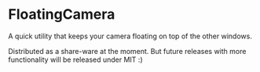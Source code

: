 # FloatingCamera

A quick utility that keeps your camera floating on top of the other windows.

Distributed as a share-ware at the moment. But future releases with more functionality will be released under MIT :)

